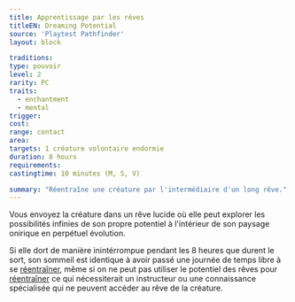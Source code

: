 ```yaml
---
title: Apprentissage par les rêves
titleEN: Dreaming Potential
source: 'Playtest Pathfinder'
layout: block

traditions:
type: pouvoir
level: 2
rarity: PC
traits:
  - enchantment
  - mental
trigger: 
cost: 
range: contact
area: 
targets: 1 créature volontaire endormie
duration: 8 hours
requirements: 
castingtime: 10 minutes (M, S, V)

summary: "Réentraîne une créature par l'intermédiaire d'un long rêve."
---
```

Vous envoyez la créature dans un rêve lucide où elle peut explorer les possibilités infinies de son propre potentiel à l'intérieur de son paysage onirique en perpétuel évolution.

Si elle dort de manière inintérrompue pendant les 8 heures que durent le sort, son sommeil est identique à avoir passé une journée de temps libre à se [réentraîner](/ch9-jouer-à-pathfinder/mode-temps-libre.html#réentraînement), même si on ne peut pas utiliser le potentiel des rêves pour [réentraîner](/ch9-jouer-à-pathfinder/mode-temps-libre.html#réentraînement) ce qui nécessiterait un instructeur ou une connaissance spécialisée qui ne peuvent accéder au rêve de la créature.
